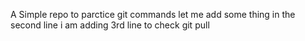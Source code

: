 A Simple repo to parctice git commands
let me add some thing in the second line
i am adding 3rd line to check git pull
